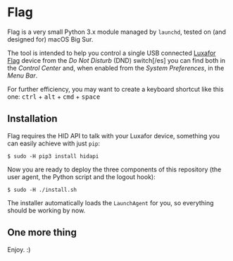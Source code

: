 # Flag

Flag is a very small Python 3.x module managed by `launchd`, tested on (and designed for) macOS Big Sur.

The tool is intended to help you control a single USB connected [Luxafor Flag](https://luxafor.com/flag-usb-busylight-availability-indicator/) device from the *Do Not Disturb* (DND) switch[/es] you can find both in the *Control Center* and, when enabled from the *System Preferences*, in the *Menu Bar*. 

For further efficiency, you may want to create a keyboard shortcut like this one: <kbd>ctrl</kbd> + <kbd>alt</kbd> + <kbd>cmd</kbd> + <kbd>space</kbd>

## Installation

Flag requires the HID API to talk with your Luxafor device, something you can easily achieve with just `pip`:

```
$ sudo -H pip3 install hidapi
```

Now you are ready to deploy the three components of this repository (the user agent, the Python script and the logout hook):

```
$ sudo -H ./install.sh
```

The installer automatically loads the `LaunchAgent` for you, so everything should be working by now.

## One more thing

Enjoy. :)
